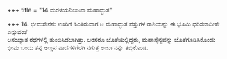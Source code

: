 +++
title = "14 ಮರಳೆಯನಿಲಜನಾ ಮಹಾದ್ಭುತ"

+++
14. ಭೀಮಸೇನನು ಊರಿಗೆ ಹಿಂತಿರುವಾಗ ಆ ಮಹಾದ್ಭುತ ವಸ್ತುಗಳ ರಾಶಿಯನ್ನು ಈ ಭೂಮಿ ಧರಿಸಲಾದೀತೇ ಎನ್ನುವಂತೆ   
ಅಸಂಖ್ಯಾತ ರಥಗಳಲ್ಲಿ ತುಂಬಿಸಿಡಲಾಗಿತ್ತು. ಅರಸರೂ ಜೊತೆಯಲ್ಲಿದ್ದರು, ಮಹಾಸೈನ್ಯವನ್ನು ಜೊತೆಗೂಡಿಸಿಕೊಂಡು ಭೀಮ ಬಂದು ತನ್ನ ಅಣ್ಣನ ಪಾದಗಳಿಗೆರಗಿ ನಗುತ್ತ ಅರ್ಜುನನ್ನು ತಬ್ಬಿಕೊಂಡ.